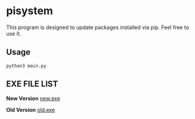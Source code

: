 # pisystem

This program is designed to update packages installed via pip.
Feel free to use it.

## Usage

```
python3 main.py
```

## EXE FILE LIST

**New Version**
[new.exe](new.exe)

**Old Version**
[old.exe](old.exe)